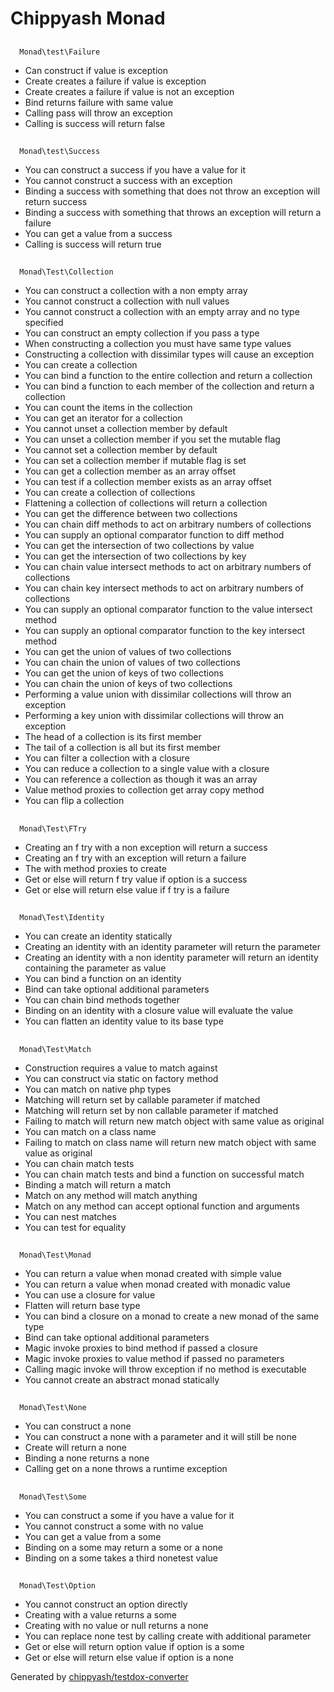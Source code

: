 # Chippyash Monad

## 
      Monad\test\Failure
    

*  Can construct if value is exception
*  Create creates a failure if value is exception
*  Create creates a failure if value is not an exception
*  Bind returns failure with same value
*  Calling pass will throw an exception
*  Calling is success will return false

## 
      Monad\test\Success
    

*  You can construct a success if you have a value for it
*  You cannot construct a success with an exception
*  Binding a success with something that does not throw an exception will return success
*  Binding a success with something that throws an exception will return a failure
*  You can get a value from a success
*  Calling is success will return true

## 
      Monad\Test\Collection
    

*  You can construct a collection with a non empty array
*  You cannot construct a collection with null values
*  You cannot construct a collection with an empty array and no type specified
*  You can construct an empty collection if you pass a type
*  When constructing a collection you must have same type values
*  Constructing a collection with dissimilar types will cause an exception
*  You can create a collection
*  You can bind a function to the entire collection and return a collection
*  You can bind a function to each member of the collection and return a collection
*  You can count the items in the collection
*  You can get an iterator for a collection
*  You cannot unset a collection member by default
*  You can unset a collection member if you set the mutable flag
*  You cannot set a collection member by default
*  You can set a collection member if mutable flag is set
*  You can get a collection member as an array offset
*  You can test if a collection member exists as an array offset
*  You can create a collection of collections
*  Flattening a collection of collections will return a collection
*  You can get the difference between two collections
*  You can chain diff methods to act on arbitrary numbers of collections
*  You can supply an optional comparator function to diff method
*  You can get the intersection of two collections by value
*  You can get the intersection of two collections by key
*  You can chain value intersect methods to act on arbitrary numbers of collections
*  You can chain key intersect methods to act on arbitrary numbers of collections
*  You can supply an optional comparator function to the value intersect method
*  You can supply an optional comparator function to the key intersect method
*  You can get the union of values of two collections
*  You can chain the union of values of two collections
*  You can get the union of keys of two collections
*  You can chain the union of keys of two collections
*  Performing a value union with dissimilar collections will throw an exception
*  Performing a key union with dissimilar collections will throw an exception
*  The head of a collection is its first member
*  The tail of a collection is all but its first member
*  You can filter a collection with a closure
*  You can reduce a collection to a single value with a closure
*  You can reference a collection as though it was an array
*  Value method proxies to collection get array copy method
*  You can flip a collection

## 
      Monad\Test\FTry
    

*  Creating an f try with a non exception will return a success
*  Creating an f try with an exception will return a failure
*  The with method proxies to create
*  Get or else will return f try value if option is a success
*  Get or else will return else value if f try is a failure

## 
      Monad\Test\Identity
    

*  You can create an identity statically
*  Creating an identity with an identity parameter will return the parameter
*  Creating an identity with a non identity parameter will return an identity containing the parameter as value
*  You can bind a function on an identity
*  Bind can take optional additional parameters
*  You can chain bind methods together
*  Binding on an identity with a closure value will evaluate the value
*  You can flatten an identity value to its base type

## 
      Monad\Test\Match
    

*  Construction requires a value to match against
*  You can construct via static on factory method
*  You can match on native php types
*  Matching will return set by callable parameter if matched
*  Matching will return set by non callable parameter if matched
*  Failing to match will return new match object with same value as original
*  You can match on a class name
*  Failing to match on class name will return new match object with same value as original
*  You can chain match tests
*  You can chain match tests and bind a function on successful match
*  Binding a match will return a match
*  Match on any method will match anything
*  Match on any method can accept optional function and arguments
*  You can nest matches
*  You can test for equality

## 
      Monad\Test\Monad
    

*  You can return a value when monad created with simple value
*  You can return a value when monad created with monadic value
*  You can use a closure for value
*  Flatten will return base type
*  You can bind a closure on a monad to create a new monad of the same type
*  Bind can take optional additional parameters
*  Magic invoke proxies to bind method if passed a closure
*  Magic invoke proxies to value method if passed no parameters
*  Calling magic invoke will throw exception if no method is executable
*  You cannot create an abstract monad statically

## 
      Monad\Test\None
    

*  You can construct a none
*  You can construct a none with a parameter and it will still be none
*  Create will return a none
*  Binding a none returns a none
*  Calling get on a none throws a runtime exception

## 
      Monad\Test\Some
    

*  You can construct a some if you have a value for it
*  You cannot construct a some with no value
*  You can get a value from a some
*  Binding on a some may return a some or a none
*  Binding on a some takes a third nonetest value

## 
      Monad\Test\Option
    

*  You cannot construct an option directly
*  Creating with a value returns a some
*  Creating with no value or null returns a none
*  You can replace none test by calling create with additional parameter
*  Get or else will return option value if option is a some
*  Get or else will return else value if option is a none


Generated by [chippyash/testdox-converter](https://github.com/chippyash/Testdox-Converter)